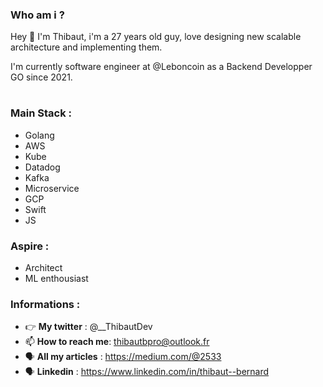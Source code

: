 ### Who am i ? 

Hey 👋 I'm Thibaut, i'm a 27 years old guy, love designing new scalable architecture and implementing them. 

I'm currently software engineer at @Leboncoin as a Backend Developper GO since 2021. 
#

### Main Stack : 
* Golang
* AWS
* Kube
* Datadog
* Kafka
* Microservice
* GCP
* Swift
* JS

### Aspire : 
* Architect
* ML enthousiast
### Informations :
- 👉 **My twitter** : @__ThibautDev
- 📫 **How to reach me**: thibautbpro@outlook.fr
- 🗣 **All my articles** : https://medium.com/@2533
- 🗣 **Linkedin** : https://www.linkedin.com/in/thibaut--bernard
